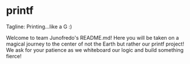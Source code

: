 # printf
Tagline: Printing...like a G :)

Welcome to team Junofredo's README.md! Here you will be taken on a magical journey to the center of not the Earth but rather our printf project! We ask for your patience as we whiteboard our logic and build something fierce!
